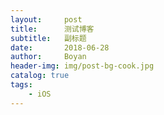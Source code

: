 ```yaml
---
layout:     post
title:      测试博客
subtitle:   副标题
date:       2018-06-28
author:     Boyan
header-img: img/post-bg-cook.jpg
catalog: true
tags:
    - iOS
---
```


